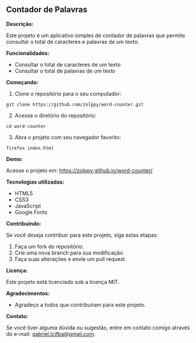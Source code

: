 ## Contador de Palavras

**Descrição:**

Este projeto é um aplicativo simples de contador de palavras que permite consultar o total de caracteres e palavras de um texto.

**Funcionalidades:**

* Consultar o total de caracteres de um texto
* Consultar o total de palavras de um texto

**Começando:**

1. Clone o repositório para o seu computador:

```
git clone https://github.com/zolppy/word-counter.git
```

2. Acesse o diretório do repositório:

```
cd word-counter
```

3. Abra o projeto com seu navegador favorito:

```
firefox index.html
```

**Demo:**

Acesse o projeto em: https://zolppy.github.io/word-counter/

**Tecnologias utilizadas:**

* HTML5
* CSS3
* JavaScript
* Google Fonts

**Contribuindo:**

Se você deseja contribuir para este projeto, siga estas etapas:

1. Faça um fork do repositório.
2. Crie uma nova branch para sua modificação.
3. Faça suas alterações e envie um pull request.

**Licença:**

Este projeto está licenciado sob a licença MIT.

**Agradecimentos:**

* Agradeço a todos que contribuíram para este projeto.

**Contato:**

Se você tiver alguma dúvida ou sugestão, entre em contato comigo através do e-mail: gabriel.lcifba@gmail.com.
